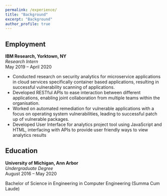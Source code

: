 ```yaml
---
permalink: /experience/
title: "Background"
excerpt: "Background"
author_profile: true
---
```



Employment
-----------
**IBM Research, Yorktown, NY**  
*Research Intern*  
May 2019 – April 2020  
- Conducted research on security analytics for microservice applications in cloud services specifically container based applications, resulting in successful vulnerability scanning of applications. 
- Developed RESTful APIs to ease interaction between different applications, enabling joint collaboration from multiple teams within the organisation. 
- Worked on automated remediation for vulnerable applications with a focus on operating system vulnerabilities, leading to successful patch up of vulnerable packages. 
- Developed User Interface for analytics project tool using JavaScript and HTML, interfacing with APIs to provide user friendly ways to view analytics results
			
Education  
-----------
**University of Michigan, Ann Arbor**  
 *Undergraduate Degree*  
August 2016 – May 2020  

Bachelor of Science in Engineering in Computer Engineering (Summa Cum Laude)  
